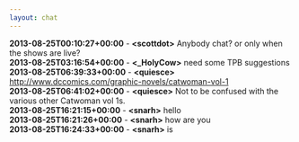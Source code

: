 ```yaml
---
layout: chat
---
```

**2013-08-25T00:10:27+00:00** - **&lt;scottdot&gt;** Anybody chat? or only when the shows are live?  
**2013-08-25T03:16:54+00:00** - **&lt;_HolyCow&gt;** need some TPB suggestions  
**2013-08-25T06:39:33+00:00** - **&lt;quiesce&gt;** http://www.dccomics.com/graphic-novels/catwoman-vol-1  
**2013-08-25T06:41:02+00:00** - **&lt;quiesce&gt;** Not to be confused with the various other Catwoman vol 1s.  
**2013-08-25T16:21:15+00:00** - **&lt;snarh&gt;** hello  
**2013-08-25T16:21:26+00:00** - **&lt;snarh&gt;** how are you  
**2013-08-25T16:24:33+00:00** - **&lt;snarh&gt;** is  
